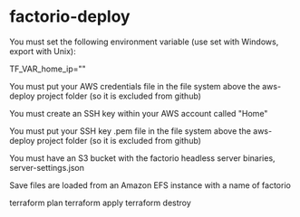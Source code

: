 # factorio-deploy

You must set the following environment variable (use set with Windows, export with Unix):

TF_VAR_home_ip="<your IP address>"

You must put your AWS credentials file in the file system above the aws-deploy project folder (so it is excluded from github)

You must create an SSH key within your AWS account called "Home"

You must put your SSH key .pem file in the file system above the aws-deploy project folder (so it is excluded from github)

You must have an S3 bucket with the factorio headless server binaries, server-settings.json

Save files are loaded from an Amazon EFS instance with a name of factorio

terraform plan
terraform apply
terraform destroy
